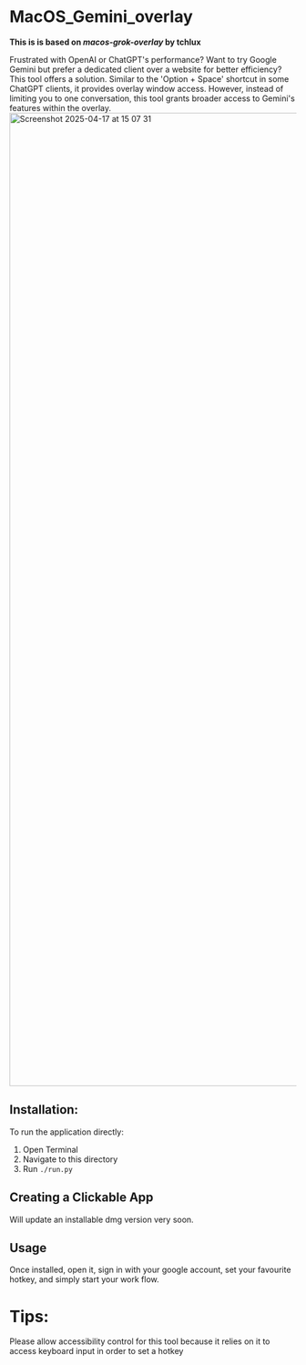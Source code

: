 # MacOS_Gemini_overlay
**This is is based on *macos-grok-overlay* by tchlux**

Frustrated with OpenAI or ChatGPT's performance? Want to try Google Gemini but prefer a dedicated client over a website for better efficiency? This tool offers a solution. Similar to the 'Option + Space' shortcut in some ChatGPT clients, it provides overlay window access. However, instead of limiting you to one conversation, this tool grants broader access to Gemini's features within the overlay.
<img width="1710" alt="Screenshot 2025-04-17 at 15 07 31" src="https://github.com/user-attachments/assets/a667648b-d656-4427-baf1-d7aef92e286e" />

## Installation:
To run the application directly:

1. Open Terminal
2. Navigate to this directory
3. Run `./run.py`

## Creating a Clickable App
Will update an installable dmg version very soon.


## Usage
Once installed, open it, sign in with your google account, set your favourite hotkey, and simply start your work flow. 

# Tips:
Please allow accessibility control for this tool because it relies on it to access keyboard input in order to set a hotkey
